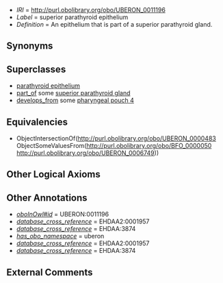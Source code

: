  * *IRI* = http://purl.obolibrary.org/obo/UBERON_0011196
 * *Label* = superior parathyroid epithelium
 * *Definition* = An epithelium that is part of a superior parathyroid gland.

## Synonyms


## Superclasses

 * [parathyroid epithelium](../../UBERON/97/UBERON_0011197.md)
 * [part_of](../../BFO/50/BFO_0000050.md) some [superior parathyroid gland](../../UBERON/49/UBERON_0006749.md)
 * [develops_from](../../RO/02/RO_0002202.md) some [pharyngeal pouch 4](../../UBERON/25/UBERON_0007125.md)

## Equivalencies

 * ObjectIntersectionOf(<http://purl.obolibrary.org/obo/UBERON_0000483> ObjectSomeValuesFrom(<http://purl.obolibrary.org/obo/BFO_0000050> <http://purl.obolibrary.org/obo/UBERON_0006749>))

## Other Logical Axioms


## Other Annotations

 * *[oboInOwl#id](../../id/oboInOwl#id.md)* = UBERON:0011196
 * *[database_cross_reference](../../ef/oboInOwl#hasDbXref.md)* = EHDAA2:0001957
 * *[database_cross_reference](../../ef/oboInOwl#hasDbXref.md)* = EHDAA:3874
 * *[has_obo_namespace](../../ce/oboInOwl#hasOBONamespace.md)* = uberon
 * *[database_cross_reference](../../ef/oboInOwl#hasDbXref.md)* = EHDAA2:0001957
 * *[database_cross_reference](../../ef/oboInOwl#hasDbXref.md)* = EHDAA:3874

## External Comments


